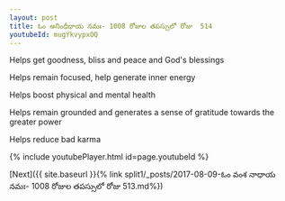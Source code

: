 ```yaml
---
layout: post
title: ఓం అనింధీధాయ నమః- 1008 రోజుల తపస్సులో రోజు  514
youtubeId: mugYkvypxOQ
---
```

 
 
Helps get goodness, bliss and peace and God's blessings
 
Helps remain focused, help generate inner energy 
 
Helps boost physical and mental health 
 
Helps remain grounded and generates a sense of gratitude towards the greater power 
 
Helps reduce bad karma
 
 
 
 


{% include youtubePlayer.html id=page.youtubeId %}
 
[Next]({{ site.baseurl }}{% link  split1/_posts/2017-08-09-ఓం వంశ నాధాయ నమః- 1008 రోజుల తపస్సులో రోజు  513.md%})
 
